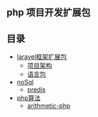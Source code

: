 <h2>php 项目开发扩展包</h2>

## 目录
- <a href="#">laravel框架扩展包</a>
    - <a href="https://github.com/yb19890724/phpno1-architecture">项目架构</a>
    - <a href="https://github.com/overtrue/laravel-lang">语言包</a>
- <a href="#">noSql</a>
    - <a href="https://github.com/nrk/predis">predis</a>
- <a href="#">php算法</a>
    - <a href="https://github.com/PuShaoWei/arithmetic-php">arithmetic-php</a>





